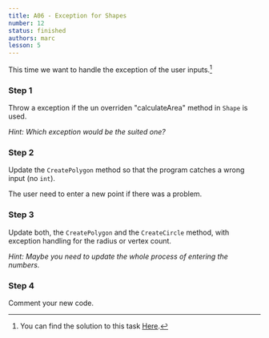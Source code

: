 ```yaml
---
title: A06 - Exception for Shapes
number: 12
status: finished
authors: marc
lesson: 5
---
```


This time we want to handle the exception of the user inputs.[^solution]

[^solution]:
    You can find the solution to this task [Here](https://github.com/satkowski/csharp-solutions/tree/master/lesson_05/A06_exception_for_shapes/ExerciseSolution/).

### Step 1

Throw a exception if the un overriden "calculateArea" method in `Shape` is used.

*Hint: Which exception would be the suited one?*

### Step 2

Update the `CreatePolygon` method so that the program catches a wrong input (no `int`).

The user need to enter a new point if there was a problem.

### Step 3

Update both, the `CreatePolygon` and the `CreateCircle` method, with exception handling for the radius or vertex count.

*Hint: Maybe you need to update the whole process of entering the numbers.*

### Step 4

Comment your new code.
